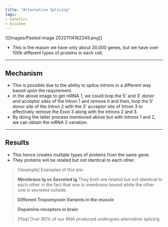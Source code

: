 ```yaml
---
title: "Alternative Splicing"
tags:
- Genetics
- Biochem
---
```

![[Images/Pasted image 20221114182349.png]]
- This is the reason we have only about 20,000 genes, but we have over 100k different types of proteins in each cell.
---
## Mechanism
- This is possible due to the ability to splice introns in a different way based upon the requirement.
- In the above image to get mRNA 1, we could loop the 5' and 3' donor and acceptor sites of the Intron 1 and remove it and then, loop the 5' donor site of the Intron 2 with the 3' acceptor site of Intron 3 to effectively remove the Exon 3 along with the introns 2 and 3.
- By doing the latter process mentioned above but with Introns 1 and 2, we can obtain the mRNA 2 variation.
- ---
## Results
- This hence creates multiple types of proteins from the same gene.
- They proteins will be related but not identical to each other.
>[!example] Examples of this are:
>
>**Membrane Ig vs Secreted Ig**
>	They both are related but not identical to each other in the fact that one is membrane bound while the other one is secreted outside.
>
> **Different Tropomyosin Variants in the muscle**
> 
> **Dopamine receptors in brain**

>[!faq] Over 60% of our RNA produced undergoes alternative splicing.
>

 